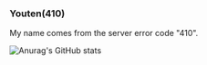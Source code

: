 ### Youten(410)
My name comes from the server error code "410".

<!--START_SECTION:lapras-card-->
<!--END_SECTION:lapras-card-->

![Anurag's GitHub stats](https://github-readme-stats.vercel.app/api?username=youten410&show_icons=true&theme=dark)
